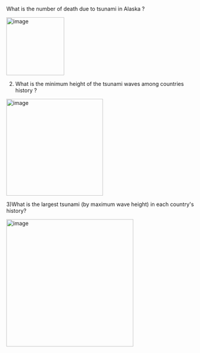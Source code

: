 What is the number of death due to tsunami in Alaska ?


<img width="152" alt="image" src="https://user-images.githubusercontent.com/100929072/156751988-b2a51bc4-50b3-4a86-a2e8-59924b090754.png">

2) What is the minimum height of the tsunami waves among countries history ?

<img width="254" alt="image" src="https://user-images.githubusercontent.com/100929072/156752935-806d6c9d-36f8-44b3-b52a-4901c8c5803e.png">

3)What is the largest tsunami (by maximum wave height) in each country's history?

<img width="334" alt="image" src="https://user-images.githubusercontent.com/100929072/156753517-6a339604-7e0f-4904-b7ef-e7bb577e87aa.png">
